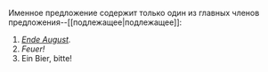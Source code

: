 Именное предложение содержит только один из главных членов предложения--[[подлежащее|подлежащее]]:

1. *<u>Ende August</u>.*
2. *Feuer!*
3. Ein Bier, bitte!